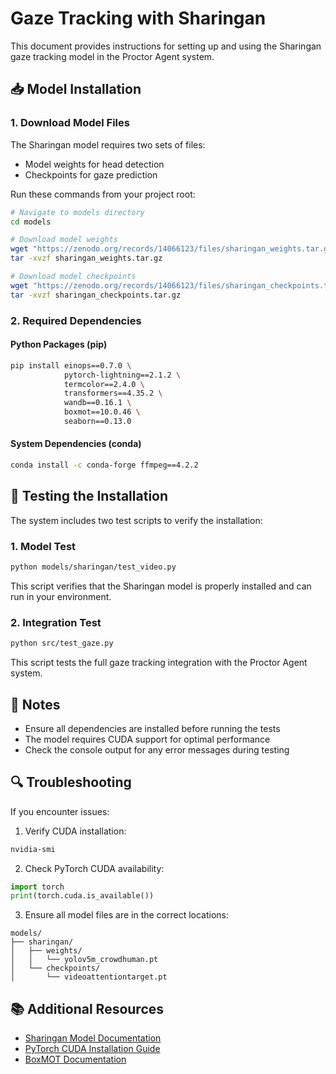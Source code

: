 # Gaze Tracking with Sharingan

This document provides instructions for setting up and using the Sharingan gaze tracking model in the Proctor Agent system.

## 📥 Model Installation

### 1. Download Model Files

The Sharingan model requires two sets of files:
- Model weights for head detection
- Checkpoints for gaze prediction

Run these commands from your project root:

```bash
# Navigate to models directory
cd models

# Download model weights
wget "https://zenodo.org/records/14066123/files/sharingan_weights.tar.gz"
tar -xvzf sharingan_weights.tar.gz

# Download model checkpoints
wget "https://zenodo.org/records/14066123/files/sharingan_checkpoints.tar.gz"
tar -xvzf sharingan_checkpoints.tar.gz
```

### 2. Required Dependencies

#### Python Packages (pip)
```bash
pip install einops==0.7.0 \
            pytorch-lightning==2.1.2 \
            termcolor==2.4.0 \
            transformers==4.35.2 \
            wandb==0.16.1 \
            boxmot==10.0.46 \
            seaborn==0.13.0
```

#### System Dependencies (conda)
```bash
conda install -c conda-forge ffmpeg==4.2.2
```

## 🧪 Testing the Installation

The system includes two test scripts to verify the installation:

### 1. Model Test
```bash
python models/sharingan/test_video.py
```
This script verifies that the Sharingan model is properly installed and can run in your environment.

### 2. Integration Test
```bash
python src/test_gaze.py
```
This script tests the full gaze tracking integration with the Proctor Agent system.

## 📝 Notes

- Ensure all dependencies are installed before running the tests
- The model requires CUDA support for optimal performance
- Check the console output for any error messages during testing

## 🔍 Troubleshooting

If you encounter issues:

1. Verify CUDA installation:
```bash
nvidia-smi
```

2. Check PyTorch CUDA availability:
```python
import torch
print(torch.cuda.is_available())
```

3. Ensure all model files are in the correct locations:
```
models/
├── sharingan/
│   ├── weights/
│   │   └── yolov5m_crowdhuman.pt
│   └── checkpoints/
│       └── videoattentiontarget.pt
```

## 📚 Additional Resources

- [Sharingan Model Documentation](https://github.com/idiap/sharingan)
- [PyTorch CUDA Installation Guide](https://pytorch.org/get-started/locally/)
- [BoxMOT Documentation](https://github.com/mikel-brostrom/boxmot)